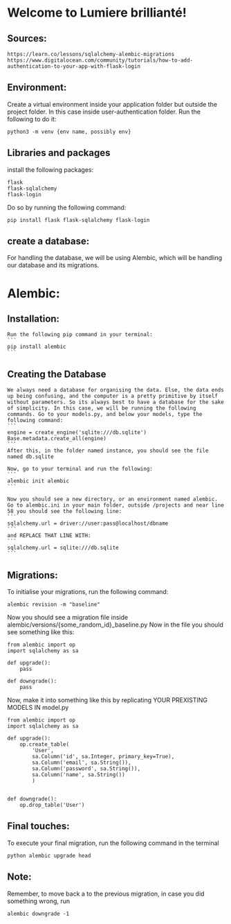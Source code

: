 # Welcome to Lumiere brillianté!

## Sources:

```
https://learn.co/lessons/sqlalchemy-alembic-migrations
https://www.digitalocean.com/community/tutorials/how-to-add-authentication-to-your-app-with-flask-login
```

## Environment:

Create a virtual environment inside your application folder but outside the project folder. In this case inside user-authentication folder. Run the following to do it:

``` 
python3 -m venv {env name, possibly env}
```

## Libraries and packages

install the following packages:
```
flask
flask-sqlalchemy
flask-login
```

Do so by running the following command:

```
pip install flask flask-sqlalchemy flask-login
```

## create a database:

For handling the database, we will be using Alembic, which will be handling our database and its migrations. 

# Alembic: 

## Installation:
    
    Run the following pip command in your terminal:
    ```
    pip install alembic
    ```

## Creating the Database

    We always need a database for organising the data. Else, the data ends up being confusing, and the computer is a pretty primitive by itself without parameters. So its always best to have a database for the sake of simplicity. In this case, we will be running the following commands. Go to your models.py, and below your models, type the following command:
    ```
    engine = create_engine('sqlite:///db.sqlite')
    Base.metadata.create_all(engine)
    ```
    After this, in the folder named instance, you should see the file named db.sqlite

    Now, go to your terminal and run the following:
    ```
    alembic init alembic
    ```

    Now you should see a new directory, or an environment named alembic. Go to alembic.ini in your main folder, outside /projects and near line 58 you should see the following line: 
    ```
    sqlalchemy.url = driver://user:pass@localhost/dbname
    ```
    and REPLACE THAT LINE WITH:
    ```
    sqlalchemy.url = sqlite:///db.sqlite
    ```

## Migrations:

To initialise your migrations, run the following command:
```
alembic revision -m "baseline"
```

Now you should see a migration file inside alembic/versions/{some_random_id}_baseline.py
Now in the file you should see something like this:
```
from alembic import op
import sqlalchemy as sa

def upgrade():
    pass

def downgrade():
    pass
```

Now, make it into something like this by replicating YOUR PREXISTING MODELS IN model.py

```
from alembic import op
import sqlalchemy as sa

def upgrade():
    op.create_table(
        'User',
        sa.Column('id', sa.Integer, primary_key=True),
        sa.Column('email', sa.String()),
        sa.Column('password', sa.String()),
        sa.Column('name', sa.String())
        )


def downgrade():
    op.drop_table('User')
```

## Final touches:

To execute your final migration, run the following command in the terminal

```
python alembic upgrade head
```

## Note:

Remember, to move back a to the previous migration, in case you did something wrong, run 

```
alembic downgrade -1
```